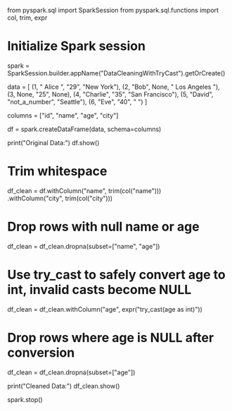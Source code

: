 from pyspark.sql import SparkSession
from pyspark.sql.functions import col, trim, expr

# Initialize Spark session
spark = SparkSession.builder.appName("DataCleaningWithTryCast").getOrCreate()

data = [
    (1, " Alice ", "29", "New York"),
    (2, "Bob", None, "  Los Angeles "),
    (3, None, "25", None),
    (4, "Charlie", "35", "San Francisco"),
    (5, "David", "not_a_number", "Seattle"),
    (6, "Eve", "40", "  ")
]

columns = ["id", "name", "age", "city"]

df = spark.createDataFrame(data, schema=columns)

print("Original Data:")
df.show()

# Trim whitespace
df_clean = df.withColumn("name", trim(col("name"))) \
    .withColumn("city", trim(col("city")))

# Drop rows with null name or age
df_clean = df_clean.dropna(subset=["name", "age"])

# Use try_cast to safely convert age to int, invalid casts become NULL
df_clean = df_clean.withColumn("age", expr("try_cast(age as int)"))

# Drop rows where age is NULL after conversion
df_clean = df_clean.dropna(subset=["age"])

print("Cleaned Data:")
df_clean.show()

spark.stop()
